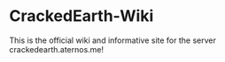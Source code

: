 # CrackedEarth-Wiki
This is the official wiki and informative site for the server crackedearth.aternos.me!
